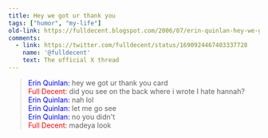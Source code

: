 ```yaml
---
title: Hey we got ur thank you
tags: ["humor", "my-life"]
old-link: https://fulldecent.blogspot.com/2006/07/erin-quinlan-hey-we-got-ur-thank-you.html
comments:
  - link: https://twitter.com/fulldecent/status/1690924467403337728
    name: '@fulldecent'
    text: The official X thread
---
```


> <span style="color:blue">Erin Quinlan:</span> hey we got ur thank you card<br>
> <span style="color:red">Full Decent:</span> did you see on the back where i wrote I hate hannah?<br>
> <span style="color:blue">Erin Quinlan:</span> nah lol<br>
> <span style="color:blue">Erin Quinlan:</span> let me go see<br>
> <span style="color:blue">Erin Quinlan:</span> no you didn't<br>
> <span style="color:red">Full Decent:</span> madeya look